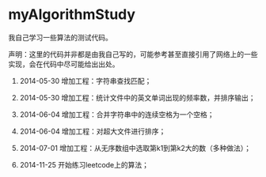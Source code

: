 myAlgorithmStudy
================
我自己学习一些算法的测试代码。

声明：这里的代码并非都是由我自己写的，可能参考甚至直接引用了网络上的一些实现，会在代码中尽可能给出出处。


1. 2014-05-30 增加工程：字符串查找匹配；

2. 2014-05-30 增加工程：统计文件中的英文单词出现的频率数，并排序输出；

3. 2014-06-04 增加工程：合并字符串中的连续空格为一个空格；

4. 2014-06-04 增加工程：对超大文件进行排序；

5. 2014-07-01 增加工程：从无序数组中选取第k1到第k2大的数（多种做法）；

6. 2014-11-25 开始练习leetcode上的算法；

